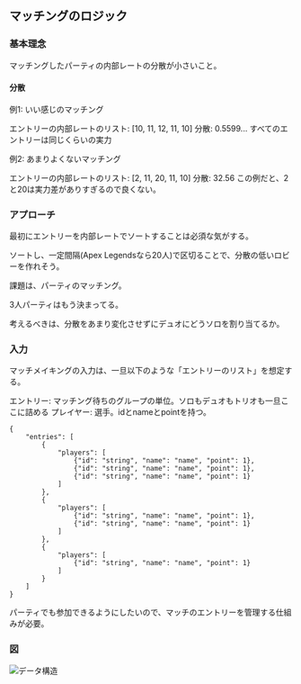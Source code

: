 ## マッチングのロジック

### 基本理念

マッチングしたパーティの内部レートの分散が小さいこと。

#### 分散

例1: いい感じのマッチング

エントリーの内部レートのリスト: [10, 11, 12, 11, 10]
分散: 0.5599...
すべてのエントリーは同じくらいの実力

例2: あまりよくないマッチング

エントリーの内部レートのリスト: [2, 11, 20, 11, 10]
分散: 32.56
この例だと、2と20は実力差がありすぎるので良くない。

### アプローチ

最初にエントリーを内部レートでソートすることは必須な気がする。

ソートし、一定間隔(Apex Legendsなら20人)で区切ることで、分散の低いロビーを作れそう。

課題は、パーティのマッチング。

3人パーティはもう決まってる。

考えるべきは、分散をあまり変化させずにデュオにどうソロを割り当てるか。


### 入力

マッチメイキングの入力は、一旦以下のような「エントリーのリスト」を想定する。

エントリー: マッチング待ちのグループの単位。ソロもデュオもトリオも一旦ここに詰める
プレイヤー: 選手。idとnameとpointを持つ。

```
{
    "entries": [
        {
            "players": [
                {"id": "string", "name": "name", "point": 1},
                {"id": "string", "name": "name", "point": 1},
                {"id": "string", "name": "name", "point": 1}
            ]
        },
        {
            "players": [
                {"id": "string", "name": "name", "point": 1},
                {"id": "string", "name": "name", "point": 1}
            ]
        },
        {
            "players": [
                {"id": "string", "name": "name", "point": 1}
            ]
        }
    ] 
}

```

パーティでも参加できるようにしたいので、マッチのエントリーを管理する仕組みが必要。

### 図

![データ構造](./img/20230408_0_%E3%83%9E%E3%83%83%E3%83%81%E3%83%B3%E3%82%B0%E3%81%AE%E3%83%AD%E3%82%B8%E3%83%83%E3%82%AF.drawio.svg)
